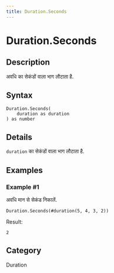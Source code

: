 ```yaml
---
title: Duration.Seconds
---
```


# Duration.Seconds


## Description

अवधि का सेकंडों वाला भाग लौटाता है.


## Syntax

```powerquery
Duration.Seconds(
    duration as duration
) as number
```


## Details

<code>duration</code> का सेकंडों वाला भाग लौटाता है.


## Examples

### Example #1 
अवधि मान से सेकंड निकालें.
```powerquery
Duration.Seconds(#duration(5, 4, 3, 2))
```

Result: 
```powerquery
2
```




## Category
Duration
